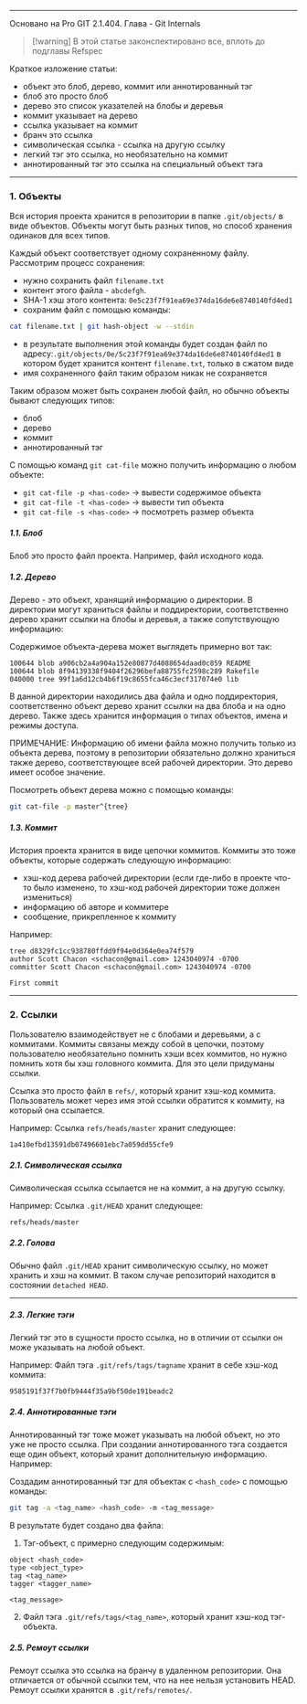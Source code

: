 ___
Основано на Pro GIT 2.1.404. Глава - Git Internals
>[!warning] В этой статье законспектировано все, вплоть до подглавы Refspec

Краткое изложение статьи:
- объект это блоб, дерево, коммит или аннотированный тэг
- блоб это просто блоб
- дерево это список указателей на блобы и деревья
- коммит указывает на дерево
- ссылка указывает на коммит
- бранч это ссылка
- символическая ссылка - ссылка на другую ссылку
- легкий тэг это ссылка, но необязательно на коммит
- аннотированный тэг это ссылка на специальный объект тэга

___
### 1. Объекты

Вся история проекта хранится в репозитории в папке `.git/objects/` в виде объектов. Объекты могут быть разных типов, но способ хранения одинаков для всех типов.

Каждый объект соответствует одному сохраненному файлу. Рассмотрим процесс сохранения:
- нужно сохранить файл `filename.txt`
- контент этого файла - `abcdefgh`.
- SHA-1 хэш этого контента: `0e5c23f7f91ea69e374da16de6e8740140fd4ed1`
- сохраним файл с помощью команды:
```bash
cat filename.txt | git hash-object -w --stdin
```
- в результате выполнения этой команды будет создан файл по адресу:`.git/objects/0e/5c23f7f91ea69e374da16de6e8740140fd4ed1` в котором будет хранится контент `filename.txt`, только в сжатом виде
- имя сохраненного файл таким образом никак не сохраняется

Таким образом может быть сохранен любой файл, но обычно объекты бывают следующих типов:
- блоб
- дерево
- коммит
- аннотированный тэг

С помощью команд `git cat-file` можно получить информацию о любом объекте:
- `git cat-file -p <has-code>` -> вывести содержимое объекта
- `git cat-file -t <has-code>` -> вывести тип объекта
- `git cat-file -s <has-code>` -> посмотреть размер объекта
##### 1.1.  Блоб

Блоб это просто файл проекта. Например, файл исходного кода.
##### 1.2.  Дерево

Дерево - это объект, хранящий информацию о директории. В директории могут храниться файлы и поддиректории, соответственно дерево хранит ссылки на блобы и деревья, а также сопутствующую информацию:

Содержимое объекта-дерева может выглядеть примерно вот так:
```
100644 blob a906cb2a4a904a152e80877d4088654daad0c859 README
100644 blob 8f94139338f9404f26296befa88755fc2598c289 Rakefile
040000 tree 99f1a6d12cb4b6f19c8655fca46c3ecf317074e0 lib
```
В данной директории находились два файла и одно поддиректория, соответственно объект дерево хранит ссылки на два блоба и на одно дерево.
Также здесь хранится информация о типах объектов, имена и режимы доступа.

ПРИМЕЧАНИЕ:
Информацию об имени файла можно получить только из объекта дерева, поэтому в репозитории обязательно должно храниться также дерево, соответствующее всей рабочей директории. Это дерево имеет особое значение.

Посмотреть объект дерева можно с помощью команды:
```bash
git cat-file -p master^{tree}
```
##### 1.3.  Коммит

История проекта хранится в виде цепочки коммитов.
Коммиты это тоже объекты, которые содержать следующую информацию:
- хэш-код дерева рабочей директории (если где-либо в проекте что-то было изменено, то хэш-код рабочей директории тоже должен измениться)
- информацию об авторе и коммитере
- сообщение, прикрепленное к коммиту

Например:
```
tree d8329fc1cc938780ffdd9f94e0d364e0ea74f579
author Scott Chacon <schacon@gmail.com> 1243040974 -0700
committer Scott Chacon <schacon@gmail.com> 1243040974 -0700

First commit
```

___
### 2. Ссылки

Пользователю взаимодействует не с блобами и деревьями, а с коммитами. Коммиты связаны между собой в цепочки, поэтому пользователю необязательно помнить хэши всех коммитов, но нужно помнить хотя бы хэш головного коммита.
Для это цели придуманы ссылки.

Ссылка это просто файл в `refs/`, который хранит хэш-код коммита. Пользователь может через имя этой ссылки обратится к коммиту, на который она ссылается.

Например:
Ссылка `refs/heads/master` хранит следующее:
```
1a410efbd13591db07496601ebc7a059dd55cfe9
```
##### 2.1. Символическая ссылка

Символическая ссылка ссылается не на коммит, а на другую ссылку.

Например:
Ссылка `.git/HEAD` хранит следующее:
```
refs/heads/master
```
##### 2.2. Голова

Обычно файл  `.git/HEAD` хранит символическую ссылку, но может хранить и хэш на коммит. В таком случае репозиторий находится в состоянии `detached HEAD`.

___
##### 2.3. Легкие тэги

Легкий тэг это в сущности просто ссылка, но в отличии от ссылки он може указывать на любой объект.

Например:
Файл тэга `.git/refs/tags/tagname` хранит в себе хэш-код коммита:
```
9585191f37f7b0fb9444f35a9bf50de191beadc2
```
##### 2.4. Аннотированные тэги

Аннотированный тэг тоже может указывать на любой объект, но это уже не просто ссылка. При создании аннотированного тэга создается еще один объект, который хранит дополнительную информацию.
Например:

Создадим аннотированный тэг для объектак с `<hash_code>` с помощью команды:
```bash
git tag -a <tag_name> <hash_code> -m <tag_message>
```
В результате будет создано два файла:
1. Тэг-объект, с примерно следующим содержимым:
```
object <hash_code>
type <object_type>
tag <tag_name>
tagger <tagger_name>

<tag_message>
```
2. Файл тэга `.git/refs/tags/<tag_name>`, который хранит хэш-код тэг-объекта.
##### 2.5. Ремоут ссылки

Ремоут ссылка это ссылка на бранчу в удаленном репозитории.
Она отличается от обычной ссылки тем, что на нее нельзя установить HEAD.
Ремоут ссылки хранятся в `.git/refs/remotes/`.
